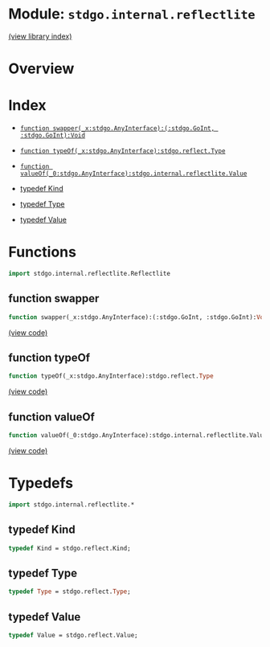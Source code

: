 # Module: `stdgo.internal.reflectlite`

[(view library index)](../../stdgo.md)


# Overview


# Index


- [`function swapper(_x:stdgo.AnyInterface):(:stdgo.GoInt, :stdgo.GoInt):Void`](<#function-swapper>)

- [`function typeOf(_x:stdgo.AnyInterface):stdgo.reflect.Type`](<#function-typeof>)

- [`function valueOf(_0:stdgo.AnyInterface):stdgo.internal.reflectlite.Value`](<#function-valueof>)

- [typedef Kind](<#typedef-kind>)

- [typedef Type](<#typedef-type>)

- [typedef Value](<#typedef-value>)

# Functions


```haxe
import stdgo.internal.reflectlite.Reflectlite
```


## function swapper


```haxe
function swapper(_x:stdgo.AnyInterface):(:stdgo.GoInt, :stdgo.GoInt):Void
```


[\(view code\)](<./Reflectlite.hx#L13>)


## function typeOf


```haxe
function typeOf(_x:stdgo.AnyInterface):stdgo.reflect.Type
```


[\(view code\)](<./Reflectlite.hx#L9>)


## function valueOf


```haxe
function valueOf(_0:stdgo.AnyInterface):stdgo.internal.reflectlite.Value
```


[\(view code\)](<./Reflectlite.hx#L30>)


# Typedefs


```haxe
import stdgo.internal.reflectlite.*
```


## typedef Kind


```haxe
typedef Kind = stdgo.reflect.Kind;
```


## typedef Type


```haxe
typedef Type = stdgo.reflect.Type;
```


## typedef Value


```haxe
typedef Value = stdgo.reflect.Value;
```


